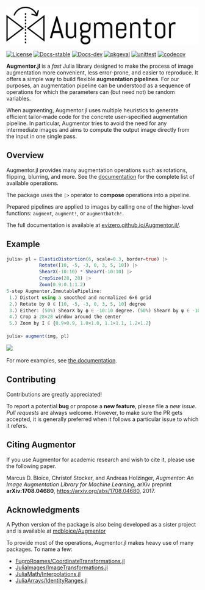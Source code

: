 [![Augmentor](https://raw.githubusercontent.com/JuliaML/FileStorage/master/Augmentor/readme/header.png)](https://evizero.github.io/Augmentor.jl/)

[![License][license-img]][license-url]
[![Docs-stable][docs-stable-img]][docs-stable-url]
[![Docs-dev][docs-dev-img]][docs-dev-url]
[![pkgeval][pkgeval-img]][pkgeval-url]
[![unittest][action-img]][action-url]
[![codecov][codecov-img]][codecov-url]

**Augmentor.jl** is a *fast* Julia library designed to make the process of
image augmentation more convenient, less error-prone, and easier to reproduce.
It offers a simple way to build flexible **augmentation pipelines**. For our
purposes, an augmentation pipeline can be understood as a sequence of
operations for which the parameters can (but need not) be random variables.

When augmenting, Augmentor.jl uses multiple heuristics to generate efficient
tailor-made code for the concrete user-specified augmentation pipeline. In
particular, Augmentor tries to avoid the need for any intermediate images and
aims to compute the output image directly from the input in one single pass.

## Overview

Augmentor.jl provides many augmentation operations such as rotations, flipping,
blurring, and more. See the
[documentation](https://evizero.github.io/Augmentor.jl/stable/operations/) for
the complete list of available operations.

The package uses the `|>` operator to **compose** operations into a pipeline.

Prepared pipelines are applied to images by calling one of the higher-level
functions: `augment`, `augment!`, or `augmentbatch!`.

The full documentation is available at
[evizero.github.io/Augmentor.jl/](https://evizero.github.io/Augmentor.jl/).

## Example

```julia
julia> pl = ElasticDistortion(6, scale=0.3, border=true) |>
            Rotate([10, -5, -3, 0, 3, 5, 10]) |>
            ShearX(-10:10) * ShearY(-10:10) |>
            CropSize(28, 28) |>
            Zoom(0.9:0.1:1.2)
5-step Augmentor.ImmutablePipeline:
 1.) Distort using a smoothed and normalized 6×6 grid
 2.) Rotate by θ ∈ [10, -5, -3, 0, 3, 5, 10] degree
 3.) Either: (50%) ShearX by ϕ ∈ -10:10 degree. (50%) ShearY by ψ ∈ -10:10 degree.
 4.) Crop a 28×28 window around the center
 5.) Zoom by I ∈ {0.9×0.9, 1.0×1.0, 1.1×1.1, 1.2×1.2}

julia> augment(img, pl)
```

![](https://evizero.github.io/Augmentor.jl/dev/mnist_preview.gif)

For more examples, see [the documentation](https://evizero.github.io/Augmentor.jl/).

## Contributing

Contributions are greatly appreciated!

To report a potential **bug** or propose a **new feature**, please file a *new
issue*. *Pull requests* are always welcome. However, to make sure the PR gets
accepted, it is generally preferred when it follows a particular issue to which
it refers.

## Citing Augmentor

If you use Augmentor for academic research and wish to cite it, please use the
following paper.

Marcus D. Bloice, Christof Stocker, and Andreas Holzinger, *Augmentor: An Image
Augmentation Library for Machine Learning*, arXiv preprint **arXiv:1708.04680**,
<https://arxiv.org/abs/1708.04680>, 2017.

## Acknowledgments

A Python version of the package is also being developed as a sister project
and is available at [mdbloice/Augmentor](https://github.com/mdbloice/Augmentor)

To provide most of the operations, Augmentor.jl makes heavy use of many
packages. To name a few:

- [FugroRoames/CoordinateTransformations.jl](https://github.com/FugroRoames/CoordinateTransformations.jl)
- [JuliaImages/ImageTransformations.jl](https://github.com/JuliaImages/ImageTransformations.jl)
- [JuliaMath/Interpolations.jl](https://github.com/JuliaMath/Interpolations.jl)
- [JuliaArrays/IdentityRanges.jl](https://github.com/JuliaArrays/IdentityRanges.jl)


[license-img]: https://img.shields.io/badge/license-MIT-brightgreen.svg?style=flat
[license-url]: LICENSE.md
[pkgeval-img]: https://juliaci.github.io/NanosoldierReports/pkgeval_badges/A/Augmentor.svg
[pkgeval-url]: https://juliaci.github.io/NanosoldierReports/pkgeval_badges/report.html
[action-img]: https://github.com/Evizero/Augmentor.jl/workflows/Unit%20test/badge.svg
[action-url]: https://github.com/Evizero/Augmentor.jl/actions
[codecov-img]: https://codecov.io/github/Evizero/Augmentor.jl/coverage.svg?branch=master
[codecov-url]: https://codecov.io/github/Evizero/Augmentor.jl?branch=master
[docs-stable-img]: https://img.shields.io/badge/docs-stable-blue.svg
[docs-stable-url]: https://Evizero.github.io/Augmentor.jl/stable
[docs-dev-img]: https://img.shields.io/badge/docs-dev-blue.svg
[docs-dev-url]: https://Evizero.github.io/Augmentor.jl/dev

